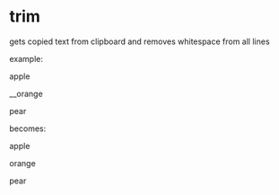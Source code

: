 # trim

gets copied text from clipboard and removes whitespace from all lines

example: 

apple

__orange

pear

becomes:

apple

orange

pear
